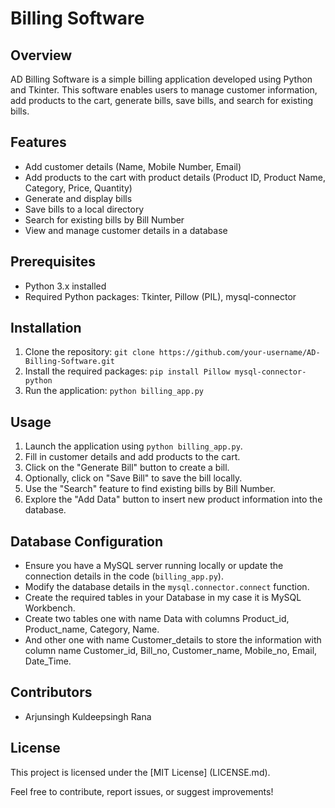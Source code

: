 # Billing Software

## Overview
AD Billing Software is a simple billing application developed using Python and Tkinter. This software enables users to manage customer information, add products to the cart, generate bills, save bills, and search for existing bills.

## Features
- Add customer details (Name, Mobile Number, Email)
- Add products to the cart with product details (Product ID, Product Name, Category, Price, Quantity)
- Generate and display bills
- Save bills to a local directory
- Search for existing bills by Bill Number
- View and manage customer details in a database

## Prerequisites
- Python 3.x installed
- Required Python packages: Tkinter, Pillow (PIL), mysql-connector

## Installation
1. Clone the repository: `git clone https://github.com/your-username/AD-Billing-Software.git`
2. Install the required packages: `pip install Pillow mysql-connector-python`
3. Run the application: `python billing_app.py`

## Usage
1. Launch the application using `python billing_app.py`.
2. Fill in customer details and add products to the cart.
3. Click on the "Generate Bill" button to create a bill.
4. Optionally, click on "Save Bill" to save the bill locally.
5. Use the "Search" feature to find existing bills by Bill Number.
6. Explore the "Add Data" button to insert new product information into the database.

## Database Configuration
- Ensure you have a MySQL server running locally or update the connection details in the code (`billing_app.py`).
- Modify the database details in the `mysql.connector.connect` function.
- Create the required tables in your Database in my case it is MySQL Workbench.
- Create two tables one with name Data with columns Product_id, Product_name, Category, Name.
- And other one with name Customer_details to store the information with column name Customer_id, Bill_no, Customer_name, Mobile_no, Email, Date_Time.

## Contributors
- Arjunsingh Kuldeepsingh Rana

## License
This project is licensed under the [MIT License] (LICENSE.md).

Feel free to contribute, report issues, or suggest improvements!
